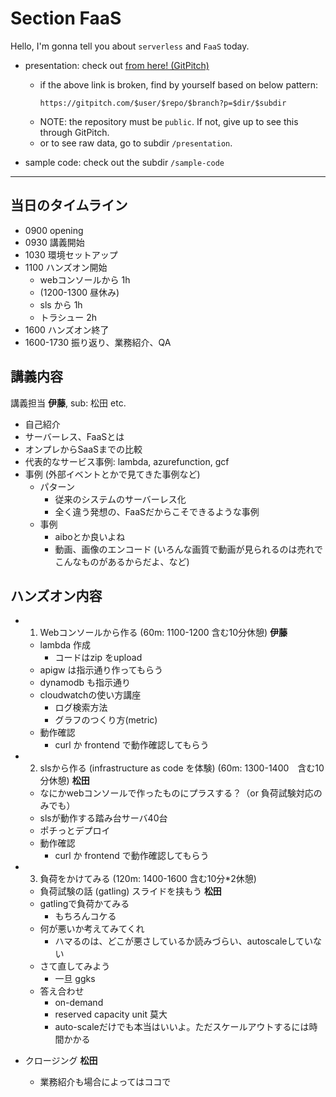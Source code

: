 # Section FaaS
Hello, I'm gonna tell you about `serverless` and `FaaS` today.

- presentation: check out [from here! (GitPitch)](https://gitpitch.com/iwashi/2019nttcomtraining/master?p=faas/presentation)
  - if the above link is broken, find by yourself based on below pattern:
    ```
    https://gitpitch.com/$user/$repo/$branch?p=$dir/$subdir
    ```
  - NOTE: the repository must be `public`.  If not, give up to see this through GitPitch.
  - or to see raw data, go to subdir `/presentation`.

- sample code: check out the subdir `/sample-code`


---

## 当日のタイムライン
- 0900 opening
- 0930 講義開始
- 1030 環境セットアップ
- 1100 ハンズオン開始
    - webコンソールから 1h
    - (1200-1300 昼休み)
    - sls から 1h
    - トラシュー 2h
- 1600 ハンズオン終了
- 1600-1730 振り返り、業務紹介、QA

## 講義内容
講義担当 **伊藤**, sub: 松田 etc.
- 自己紹介
- サーバーレス、FaaSとは
- オンプレからSaaSまでの比較
- 代表的なサービス事例: lambda, azurefunction, gcf
- 事例 (外部イベントとかで見てきた事例など)
    - パターン
        - 従来のシステムのサーバーレス化
        - 全く違う発想の、FaaSだからこそできるような事例
    - 事例
        - aiboとか良いよね
        - 動画、画像のエンコード (いろんな画質で動画が見られるのは売れでこんなものがあるからだよ、など)

## ハンズオン内容
- 1. Webコンソールから作る (60m: 1100-1200 含む10分休憩) **伊藤**
    - lambda 作成
        - コードはzip をupload
    - apigw は指示通り作ってもらう
    - dynamodb も指示通り
    - cloudwatchの使い方講座
        - ログ検索方法
        - グラフのつくり方(metric)
    - 動作確認
        - curl か frontend で動作確認してもらう

- 2. slsから作る (infrastructure as code を体験) (60m: 1300-1400　含む10分休憩) **松田**
    - なにかwebコンソールで作ったものにプラスする？（or 負荷試験対応のみでも）
    - slsが動作する踏み台サーバ40台
    - ポチっとデプロイ
    - 動作確認
        - curl か frontend で動作確認してもらう

- 3. 負荷をかけてみる (120m: 1400-1600 含む10分*2休憩)
    - 負荷試験の話 (gatling) スライドを挟もう **松田**
    - gatlingで負荷かてみる
        - もちろんコケる
    - 何が悪いか考えてみてくれ
        - ハマるのは、どこが悪さしているか読みづらい、autoscaleしていない
    - さて直してみよう
        - 一旦 ggks
    - 答え合わせ
        - on-demand
        - reserved capacity unit 莫大
        - auto-scaleだけでも本当はいいよ。ただスケールアウトするには時間かかる

- クロージング **松田**
    - 業務紹介も場合によってはココで